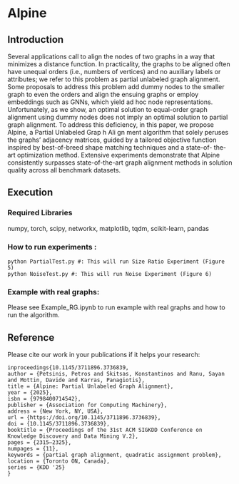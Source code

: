 # Alpine
## **Introduction**
Several applications call to align the nodes of two graphs in a way
that minimizes a distance function. In practicality, the graphs to
be aligned often have unequal orders (i.e., numbers of vertices)
and no auxiliary labels or attributes; we refer to this problem as
partial unlabeled graph alignment. Some proposals to address this
problem add dummy nodes to the smaller graph to even the orders
and align the ensuing graphs or employ embeddings such as GNNs,
which yield ad hoc node representations. Unfortunately, as we show,
an optimal solution to equal-order graph alignment using dummy
nodes does not imply an optimal solution to partial graph alignment.
To address this deficiency, in this paper, we propose Alpine, a
Partial Unlabeled Grap h Ali gn ment algorithm that solely peruses the
graphs’ adjacency matrices, guided by a tailored objective function
inspired by best-of-breed shape matching techniques and a state-of-
the-art optimization method. Extensive experiments demonstrate
that Alpine consistently surpasses state-of-the-art graph alignment
methods in solution quality across all benchmark datasets.

## Execution

### Required Libraries
numpy, torch, scipy, networkx, matplotlib, tqdm, scikit-learn, pandas

### How to run experiments :
```shell
python PartialTest.py #: This will run Size Ratio Experiment (Figure 5)
python NoiseTest.py #: This will run Noise Experiment (Figure 6)
```
### Example with real graphs:
Please see Example_RG.ipynb to run example with real graphs and how to run the algorithm.

## Reference

Please cite our work in your publications if it helps your research:

```
inproceedings{10.1145/3711896.3736839,
author = {Petsinis, Petros and Skitsas, Konstantinos and Ranu, Sayan and Mottin, Davide and Karras, Panagiotis},
title = {Alpine: Partial Unlabeled Graph Alignment},
year = {2025},
isbn = {9798400714542},
publisher = {Association for Computing Machinery},
address = {New York, NY, USA},
url = {https://doi.org/10.1145/3711896.3736839},
doi = {10.1145/3711896.3736839},
booktitle = {Proceedings of the 31st ACM SIGKDD Conference on Knowledge Discovery and Data Mining V.2},
pages = {2315–2325},
numpages = {11},
keywords = {partial graph alignment, quadratic assignment problem},
location = {Toronto ON, Canada},
series = {KDD '25}
}

```
